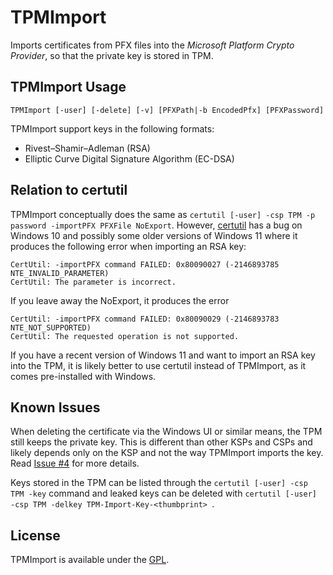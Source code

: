 # TPMImport
Imports certificates from PFX files into the _Microsoft Platform Crypto Provider_, so that the private key is stored in TPM.

## TPMImport Usage

`TPMImport [-user] [-delete] [-v] [PFXPath|-b EncodedPfx] [PFXPassword]`

TPMImport support keys in the following formats:
* Rivest–Shamir–Adleman (RSA)
* Elliptic Curve Digital Signature Algorithm (EC-DSA)

## Relation to certutil

TPMImport conceptually does the same as `certutil [-user] -csp TPM -p password -importPFX PFXFile NoExport`. However, [certutil](https://learn.microsoft.com/en-us/windows-server/administration/windows-commands/certutil) has a bug on Windows 10 and possibly some older versions of Windows 11 where it produces the following error when importing an RSA key:

```
CertUtil: -importPFX command FAILED: 0x80090027 (-2146893785 NTE_INVALID_PARAMETER)
CertUtil: The parameter is incorrect.
```

If you leave away the NoExport, it produces the error

```
CertUtil: -importPFX command FAILED: 0x80090029 (-2146893783 NTE_NOT_SUPPORTED)
CertUtil: The requested operation is not supported.
```

If you have a recent version of Windows 11 and want to import an RSA key into the TPM, it is likely better to use certutil instead of TPMImport, as it comes pre-installed with Windows.

## Known Issues

When deleting the certificate via the Windows UI or similar means, the TPM still keeps the private key. This is different than other KSPs and CSPs and likely depends only on the KSP and not the way TPMImport imports the key. Read [Issue #4](https://github.com/glueckkanja-pki/TPMImport/issues/4) for more details.

Keys stored in the TPM can be listed through the `certutil [-user] -csp TPM -key` command and leaked keys can be deleted with `certutil [-user] -csp TPM -delkey TPM-Import-Key-<thumbprint> `.

## License

TPMImport is available under the [GPL](LICENSE).
